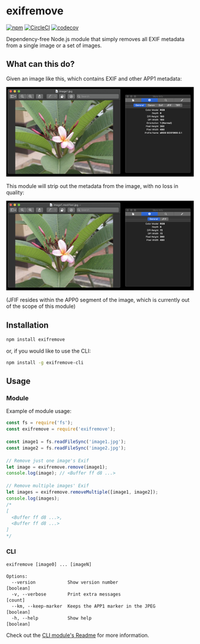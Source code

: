 # exifremove

[![npm](https://img.shields.io/npm/v/exifremove)](https://www.npmjs.com/package/exifremove)
[![CircleCI](https://circleci.com/gh/Coteh/exifremove.svg?style=shield)](https://circleci.com/gh/Coteh/exifremove)
[![codecov](https://codecov.io/gh/Coteh/exifremove/branch/master/graph/badge.svg)](https://codecov.io/gh/Coteh/exifremove)

Dependency-free Node.js module that simply removes all EXIF metadata from a single image or a set of images.

## What can this do?

Given an image like this, which contains EXIF and other APP1 metadata:

![before](screenshots/exif_before.png)

This module will strip out the metadata from the image, with no loss in quality:

![after](screenshots/exif_after.png)

(JFIF resides within the APP0 segment of the image, which is currently out of the scope of this module)

## Installation

```sh
npm install exifremove
```

or, if you would like to use the CLI:

```sh
npm install -g exifremove-cli
```

## Usage

### Module

Example of module usage:

```js
const fs = require('fs');
const exifremove = require('exifremove');

const image1 = fs.readFileSync('image1.jpg');
const image2 = fs.readFileSync('image2.jpg');

// Remove just one image's Exif
let image = exifremove.remove(image1);
console.log(image); // <Buffer ff d8 ...>

// Remove multiple images' Exif
let images = exifremove.removeMultiple([image1, image2]);
console.log(images);
/*
[
  <Buffer ff d8 ...>,
  <Buffer ff d8 ...>
]
*/
```

### CLI

```
exifremove [image0] ... [imageN]

Options:
  --version            Show version number                             [boolean]
  -v, --verbose        Print extra messages                              [count]
  --km, --keep-marker  Keeps the APP1 marker in the JPEG               [boolean]
  -h, --help           Show help                                       [boolean]
```

Check out the [CLI module's Readme](cli/README.md) for more information.
